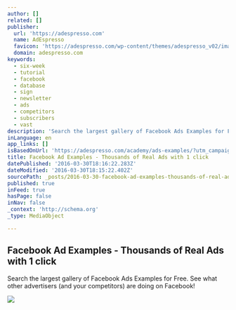 ```yaml
---
author: []
related: []
publisher:
  url: 'https://adespresso.com'
  name: AdEspresso
  favicon: 'https://adespresso.com/wp-content/themes/adespresso_v02/images/favicon.ico'
  domain: adespresso.com
keywords:
  - six-week
  - tutorial
  - facebook
  - database
  - sign
  - newsletter
  - ads
  - competitors
  - subscribers
  - vast
description: 'Search the largest gallery of Facebook Ads Examples for Free. See what other advertisers (and your competitors) are doing on Facebook!'
inLanguage: en
app_links: []
isBasedOnUrl: 'https://adespresso.com/academy/ads-examples/?utm_campaign=AdEspresso+Newsletter&utm_medium=email&_hsenc=p2ANqtz-9UT1Cw6w83Z6HhrWEheB0fln4PulbKVfxEqljPekzBcFnpAWvtmwMIe0YPJZ5WZ6NrualYdCKaFY4fa9Zz3IeoZU3v1g&_hsmi=27858739&utm_content=27858739&utm_source=hs_email&hsCtaTracking=2d0a8e0f-8a3d-49ae-9fbd-9aa8f0887610%7Cfff96afc-800e-4462-954d-fbe2829228e6'
title: Facebook Ad Examples - Thousands of Real Ads with 1 click
datePublished: '2016-03-30T18:16:22.283Z'
dateModified: '2016-03-30T18:15:22.402Z'
sourcePath: _posts/2016-03-30-facebook-ad-examples-thousands-of-real-ads-with-1-click.md
published: true
inFeed: true
hasPage: false
inNav: false
_context: 'http://schema.org'
_type: MediaObject

---
```

<article style=""><h1>Facebook Ad Examples - Thousands of Real Ads with 1 click</h1><p>Search the largest gallery of Facebook Ads Examples for Free. See what other advertisers (and your competitors) are doing on Facebook!</p><img src="https://adespresso.com/wp-content/uploads/2015/06/banner_fb-ads_examples.jpg" /></article>